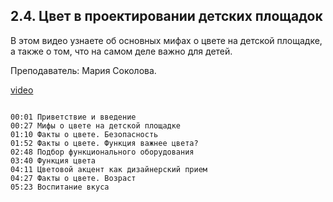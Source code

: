 ## 2.4. Цвет в проектировании детских площадок

В этом видео узнаете об основных мифах о цвете на детской площадке, а также о том, что на самом деле важно для детей.

Преподаватель: Мария Соколова.

 [video](https://player.softculture.cc/embed/AFA/AFA_4.18.11_L1-7_Colour)

```chapters

00:01 Приветствие и введение
00:27 Мифы о цвете на детской площадке
01:10 Факты о цвете. Безопасность
01:52 Факты о цвете. Функция важнее цвета?
02:48 Подбор функционального оборудования
03:40 Функция цвета
04:11 Цветовой акцент как дизайнерский прием
04:27 Факты о цвете. Возраст
05:23 Воспитание вкуса

```